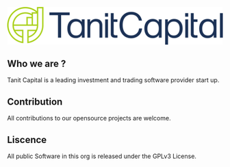 <img src='../images/Asset%205-8-small.png'>


## Who we are ?
Tanit Capital is a leading investment and trading software provider start up. 

## Contribution
All contributions to our opensource projects are welcome.

## Liscence
All public Software in this org is released under the GPLv3 License.
